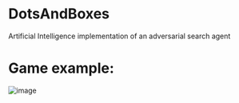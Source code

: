 # DotsAndBoxes
Artificial Intelligence implementation of an adversarial search agent

# Game example:
![image](https://user-images.githubusercontent.com/43627550/206783040-7059f437-5767-4051-ab96-d5308a61d007.png)
